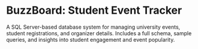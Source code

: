 # BuzzBoard: Student Event Tracker

A SQL Server-based database system for managing university events, student registrations, and organizer details. Includes a full schema, sample queries, and insights into student engagement and event popularity.
